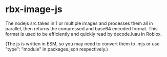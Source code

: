 # rbx-image-js

The nodejs src takes in 1 or multiple images and processes them all in parallel, then returns the compressed and base64 encoded format.
This format is used to be efficiently and quickly read by decode.luau in Roblox.

(The js is written in ESM, so you may need to convert them to .mjs or use "type": "module" in packages.json respectively.)
